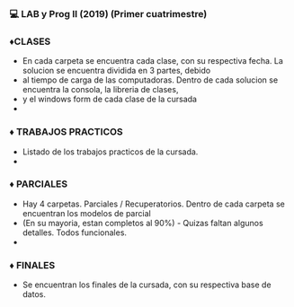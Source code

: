### :computer: LAB y Prog II (2019) (Primer cuatrimestre)



### :diamonds:CLASES
- En cada carpeta se encuentra cada clase, con su respectiva fecha. La solucion se encuentra dividida en 3 partes, debido
- al tiempo de carga de las computadoras. Dentro de cada solucion se encuentra la consola, la libreria de clases, 
- y el windows form de cada clase de la cursada
-

### :diamonds: TRABAJOS PRACTICOS
- Listado de los trabajos practicos de la cursada.
-

### :diamonds: PARCIALES
- Hay 4 carpetas. Parciales / Recuperatorios. Dentro de cada carpeta se encuentran los modelos de parcial
- (En su mayoria, estan completos al 90%) - Quizas faltan algunos detalles. Todos funcionales.
-

### :diamonds: FINALES
- Se encuentran los finales de la cursada, con su respectiva base de datos.

